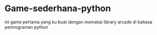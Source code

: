 # Game-sederhana-python
ini game pertama yang ku buat dengan memakai library arcade di bahasa pemrograman python
